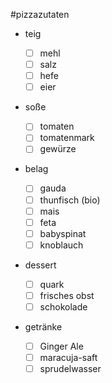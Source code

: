 #pizzazutaten

- teig

  - [ ] mehl
  - [ ] salz
  - [ ] hefe
  - [ ] eier

- soße

  - [ ] tomaten
  - [ ] tomatenmark
  - [ ] gewürze

- belag

  - [ ] gauda
  - [ ] thunfisch (bio)
  - [ ] mais
  - [ ] feta
  - [ ] babyspinat
  - [ ] knoblauch

- dessert

  - [ ] quark
  - [ ] frisches obst
  - [ ] schokolade

- getränke
  - [ ] Ginger Ale
  - [ ] maracuja-saft
  - [ ] sprudelwasser

